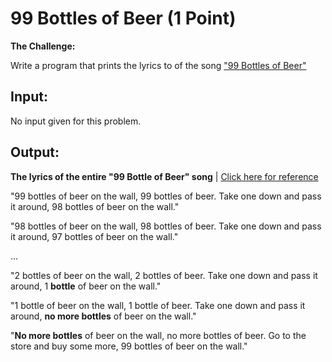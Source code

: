 99 Bottles of Beer (1 Point)
=

**The Challenge:**

Write a program that prints the lyrics to of the song ["99 Bottles of Beer"](http://99-bottles-of-beer.net/lyrics.html)

Input:
-
No input given for this problem.

Output:
-
**The lyrics of the entire "99 Bottle of Beer" song** | [Click here for reference](http://99-bottles-of-beer.net/lyrics.html)

"99 bottles of beer on the wall, 99 bottles of beer.
Take one down and pass it around, 98 bottles of beer on the wall."

"98 bottles of beer on the wall, 98 bottles of beer.
Take one down and pass it around, 97 bottles of beer on the wall."

...

"2 bottles of beer on the wall, 2 bottles of beer.
Take one down and pass it around, 1 **bottle** of beer on the wall."

"1 bottle of beer on the wall, 1 bottle of beer.
Take one down and pass it around, **no more bottles** of beer on the wall."

"**No more bottles** of beer on the wall, no more bottles of beer. 
Go to the store and buy some more, 99 bottles of beer on the wall."


